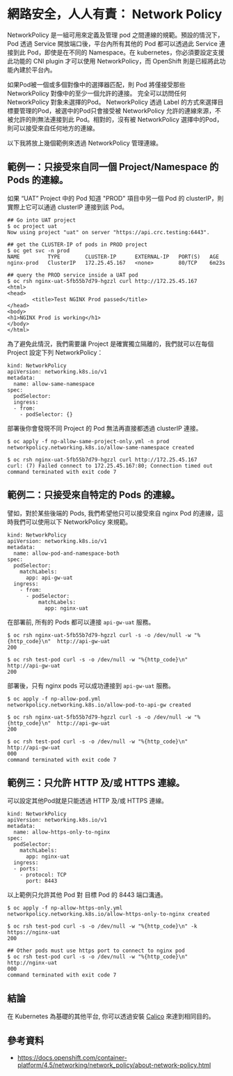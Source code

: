 網路安全，人人有責： Network Policy
========

NetworkPolicy 是一組可用來定義及管理 pod 之間連線的規範。預設的情況下，Pod 透過 Service 開放端口後，平台內所有其他的 Pod 都可以透過此 Service 連接到此 Pod，即使是在不同的 Namespace。在 kubernetes，你必須要設定支援此功能的 CNI plugin 才可以使用 NetworkPolicy，而 OpenShift 則是已經將此功能內建於平台內。

如果Pod被一個或多個對像中的選擇器匹配，則 Pod 將僅接受那些 NetworkPolicy 對像中的至少一個允許的連接。 完全可以訪問任何 NetworkPolicy 對象未選擇的Pod。
NetworkPolicy 透過 Label 的方式來選擇目標要管理的Pod，被選中的Pod只會接受被 NetworkPolicy 允許的連線來源，不被允許的則無法連接到此 Pod。相對的，沒有被 NetworkPolicy 選擇中的Pod，則可以接受來自任何地方的連線。

以下我將放上幾個範例來透過 NetworkPolicy 管理連線。

範例一：只接受來自同一個 Project/Namespace 的 Pods 的連線。
-----------------------

如果 “UAT” Project 中的 Pod 知道 "PROD" 項目中另一個 Pod 的 clusterIP，則實際上它可以通過 clusterIP 連接到該 Pod。


```
## Go into UAT project
$ oc project uat
Now using project "uat" on server "https://api.crc.testing:6443".

## get the CLUSTER-IP of pods in PROD project
$ oc get svc -n prod
NAME         TYPE        CLUSTER-IP      EXTERNAL-IP   PORT(S)   AGE
nginx-prod   ClusterIP   172.25.45.167   <none>        80/TCP    6m23s

## query the PROD service inside a UAT pod
$ oc rsh nginx-uat-5fb55b7d79-hgzzl curl http://172.25.45.167
<html>
<head>
        <title>Test NGINX Prod passed</title>
</head>
<body>
<h1>NGINX Prod is working</h1>
</body>
</html>

```

為了避免此情況，我們需要讓 Project 是確實獨立隔離的，我們就可以在每個 Project 設定下列 NetworkPolicy：



```
kind: NetworkPolicy
apiVersion: networking.k8s.io/v1
metadata:
  name: allow-same-namespace
spec:
  podSelector:
  ingress:
  - from:
    - podSelector: {}
```

部署後你會發現不同 Project 的 Pod 無法再直接都透過 clusterIP 連接。

```
$ oc apply -f np-allow-same-project-only.yml -n prod
networkpolicy.networking.k8s.io/allow-same-namespace created

$ oc rsh nginx-uat-5fb55b7d79-hgzzl curl http://172.25.45.167
curl: (7) Failed connect to 172.25.45.167:80; Connection timed out
command terminated with exit code 7
```



範例二：只接受來自特定的 Pods 的連線。
-----------------------

譬如，對於某些後端的 Pods, 我們希望他只可以接受來自 nginx Pod 的連線，這時我們可以使用以下 NetworkPolicy 來規範。


```
kind: NetworkPolicy
apiVersion: networking.k8s.io/v1
metadata:
  name: allow-pod-and-namespace-both
spec:
  podSelector:
    matchLabels:
      app: api-gw-uat
  ingress:
    - from:
      - podSelector:
          matchLabels:
            app: nginx-uat
```


在部署前, 所有的 Pods 都可以連接 `api-gw-uat` 服務。 

```
$ oc rsh nginx-uat-5fb55b7d79-hgzzl curl -s -o /dev/null -w "%{http_code}\n"  http://api-gw-uat
200

$ oc rsh test-pod curl -s -o /dev/null -w "%{http_code}\n"  http://api-gw-uat
200

```

部署後，只有 nginx pods 可以成功連接到 `api-gw-uat` 服務。

```
$ oc apply -f np-allow-pod.yml
networkpolicy.networking.k8s.io/allow-pod-to-api-gw created

$ oc rsh nginx-uat-5fb55b7d79-hgzzl curl -s -o /dev/null -w "%{http_code}\n"  http://api-gw-uat
200

$ oc rsh test-pod curl -s -o /dev/null -w "%{http_code}\n"  http://api-gw-uat
000
command terminated with exit code 7
```


範例三：只允許 HTTP 及/或 HTTPS 連線。
------------------


可以設定其他Pod就是只能透過 HTTP 及/或 HTTPS 連線。

```
kind: NetworkPolicy
apiVersion: networking.k8s.io/v1
metadata:
  name: allow-https-only-to-nginx
spec:
  podSelector:
    matchLabels:
      app: nginx-uat
  ingress:
  - ports:
    - protocol: TCP
      port: 8443
```

以上範例只允許其他 Pod 對 目標 Pod 的 8443 端口溝通。

```
$ oc apply -f np-allow-https-only.yml
networkpolicy.networking.k8s.io/allow-https-only-to-nginx created

$ oc rsh test-pod curl -s -o /dev/null -w "%{http_code}\n" -k https://nginx-uat
200

## Other pods must use https port to connect to nginx pod
$ oc rsh test-pod curl -s -o /dev/null -w "%{http_code}\n" http://nginx-uat
000
command terminated with exit code 7

```




結論
------

在 Kubernetes 為基礎的其他平台, 你可以透過安裝 [Calico](https://docs.projectcalico.org/getting-started/kubernetes/) 來達到相同目的。



參考資料
----------

- https://docs.openshift.com/container-platform/4.5/networking/network_policy/about-network-policy.html